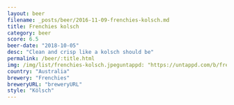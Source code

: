 ```yaml
---
layout: beer
filename: _posts/beer/2016-11-09-frenchies-kolsch.md
title: Frenchies kolsch
category: beer
score: 6.5
beer-date: "2018-10-05"
desc: "Clean and crisp like a kolsch should be"
permalink: /beer/:title.html
img: /img/list/frenchies-kolsch.jpeguntappd: "https://untappd.com/b/frenchies-draught---kolsch/1507326"
country: "Australia"
brewery: "Frenchies"
breweryURL: "breweryURL"
style: "Kölsch"
---
```

